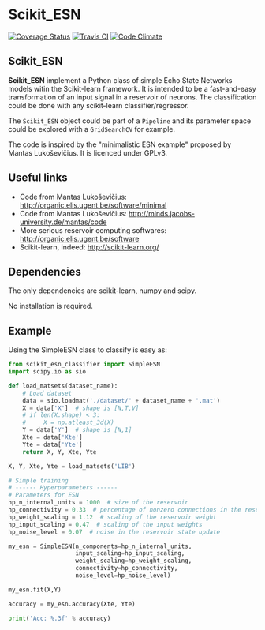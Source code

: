 # Scikit_ESN

[![Coverage Status](https://coveralls.io/repos/sylvchev/simple_esn/badge.svg?branch=master&service=github)](https://coveralls.io/github/sylvchev/simple_esn?branch=master)
[![Travis CI](https://travis-ci.org/sylvchev/simple_esn.svg?branch=master)](https://travis-ci.org/sylvchev/simple_esn)
[![Code Climate](https://codeclimate.com/github/sylvchev/simple_esn/badges/gpa.svg)](https://codeclimate.com/github/sylvchev/simple_esn)

## Scikit_ESN

**Scikit_ESN** implement a Python class of simple Echo State Networks models
witin the Scikit-learn framework. It is intended to be a fast-and-easy
transformation of an input signal in a reservoir of neurons. The classification could be done with any scikit-learn classifier/regressor.

The `Scikit_ESN` object could be part of a `Pipeline` and its parameter space could
be explored with a `GridSearchCV` for example.

The code is inspired by the "minimalistic ESN example" proposed by Mantas
Lukoševičius. It is licenced under GPLv3.

## Useful links

-   Code from Mantas Lukoševičius: http://organic.elis.ugent.be/software/minimal
-   Code from Mantas Lukoševičius: http://minds.jacobs-university.de/mantas/code
-   More serious reservoir computing softwares: http://organic.elis.ugent.be/software
-   Scikit-learn, indeed: http://scikit-learn.org/

## Dependencies

The only dependencies are scikit-learn, numpy and scipy.

No installation is required.

## Example

Using the SimpleESN class to classify is easy as:

```python
from scikit_esn_classifier import SimpleESN
import scipy.io as sio

def load_matsets(dataset_name):
    # Load dataset
    data = sio.loadmat('./dataset/' + dataset_name + '.mat')
    X = data['X']  # shape is [N,T,V]
    # if len(X.shape) < 3:
    #     X = np.atleast_3d(X)
    Y = data['Y']  # shape is [N,1]
    Xte = data['Xte']
    Yte = data['Yte']
    return X, Y, Xte, Yte

X, Y, Xte, Yte = load_matsets('LIB')

# Simple training
# ------ Hyperparameters ------
# Parameters for ESN
hp_n_internal_units = 1000  # size of the reservoir
hp_connectivity = 0.33  # percentage of nonzero connections in the reservoir
hp_weight_scaling = 1.12  # scaling of the reservoir weight
hp_input_scaling = 0.47  # scaling of the input weights
hp_noise_level = 0.07  # noise in the reservoir state update

my_esn = SimpleESN(n_components=hp_n_internal_units,
                   input_scaling=hp_input_scaling,
                   weight_scaling=hp_weight_scaling,
                   connectivity=hp_connectivity,
                   noise_level=hp_noise_level)

my_esn.fit(X,Y)

accuracy = my_esn.accuracy(Xte, Yte)

print('Acc: %.3f' % accuracy)
```
